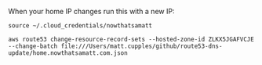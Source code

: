 When your home IP changes run this with a new IP:

```source ~/.cloud_credentials/nowthatsamatt```

```aws route53 change-resource-record-sets --hosted-zone-id ZLKX5JGAFVCJE --change-batch file:///Users/matt.cupples/github/route53-dns-update/home.nowthatsamatt.com.json```
